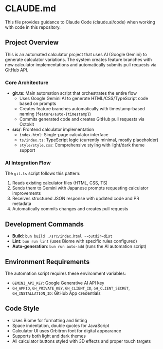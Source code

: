 # CLAUDE.md

This file provides guidance to Claude Code (claude.ai/code) when working with code in this repository.

## Project Overview

This is an automated calculator project that uses AI (Google Gemini) to generate calculator variations. The system creates feature branches with new calculator implementations and automatically submits pull requests via GitHub API.

### Core Architecture

- **git.ts**: Main automation script that orchestrates the entire flow
  - Uses Google Gemini AI to generate HTML/CSS/TypeScript code based on prompts
  - Creates feature branches automatically with timestamp-based naming (`feature/auto-{timestamp}`)
  - Commits generated code and creates GitHub pull requests via Octokit
- **src/**: Frontend calculator implementation
  - `index.html`: Single-page calculator interface
  - `ts/index.ts`: TypeScript logic (currently minimal, mostly placeholder)
  - `style/style.css`: Comprehensive styling with light/dark theme support

### AI Integration Flow

The `git.ts` script follows this pattern:
1. Reads existing calculator files (HTML, CSS, TS)
2. Sends them to Gemini with Japanese prompts requesting calculator improvements
3. Receives structured JSON response with updated code and PR metadata
4. Automatically commits changes and creates pull requests

## Development Commands

- **Build**: `bun build ./src/index.html --outdir=dist`
- **Lint**: `bun run lint` (uses Biome with specific rules configured)
- **Auto-generation**: `bun run auto-add` (runs the AI automation script)

## Environment Requirements

The automation script requires these environment variables:
- `GEMINI_API_KEY`: Google Generative AI API key
- `GH_APPID`, `GH_PRIVATE_KEY`, `GH_CLIENT_ID`, `GH_CLIENT_SECRET`, `GH_INSTALLATION_ID`: GitHub App credentials

## Code Style

- Uses Biome for formatting and linting
- Space indentation, double quotes for JavaScript
- Calculator UI uses Orbitron font for digital appearance
- Supports both light and dark themes
- All calculator buttons styled with 3D effects and proper touch targets
